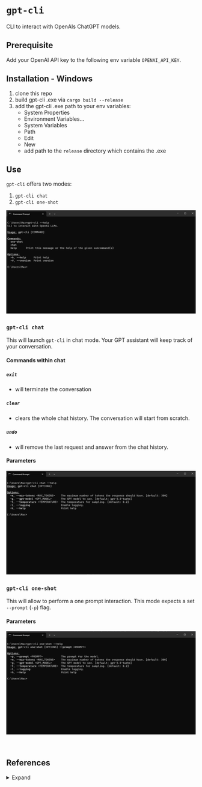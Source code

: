 # `gpt-cli`

CLI to interact with OpenAIs ChatGPT models.

## Prerequisite  

Add your OpenAI API key to the following env variable `OPENAI_API_KEY`.


## Installation - Windows

1. clone this repo
2. build gpt-cli .exe via `cargo build --release`
3. add the gpt-cli .exe path to your env variables:
    - System Properties
    - Environment Variables...
    - System Variables
    - Path
    - Edit
    - New
    - add path to the `release` directory which contains the .exe

## Use

`gpt-cli` offers two modes:

1. `gpt-cli chat`
2. `gpt-cli one-shot`


![gpt-cli-help](assets/gpt-cli-help.png)


### `gpt-cli chat`

This will launch `gpt-cli` in chat mode. Your GPT assistant will keep track of your conversation.

#### Commands within chat

##### `exit`

- will terminate the conversation

##### `clear`

- clears the whole chat history. The conversation will start from scratch.

##### `undo`

- will remove the last request and answer from the chat history.


#### Parameters

![gpt-cli-chat](assets/gpt-cli-chat-help.png)



### `gpt-cli one-shot`

This will allow to perform a one prompt interaction. This mode expects a set `--prompt` (`-p`) flag.

#### Parameters


![gpt-cli-one-shot](assets/gpt-cli-one-shot-help.png)


<br>


## References

<details>
  <summary>Expand</summary>
  <br>

Rust OpenAI Integration (GPT-3) - Code to the Moon: https://www.youtube.com/watch?v=5WhJQMnJjik&t=724s

</details>